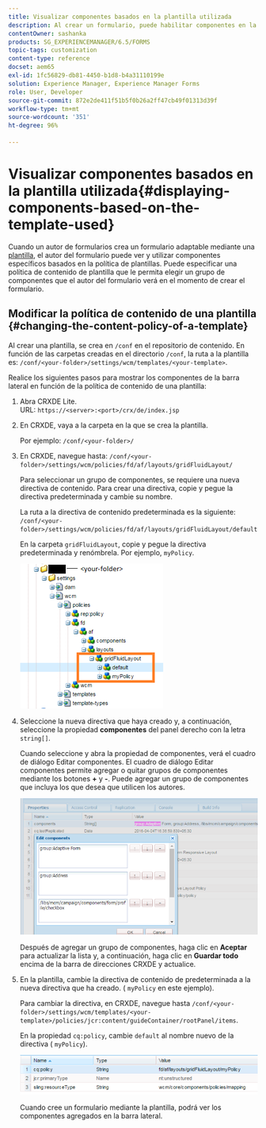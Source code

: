 ```yaml
---
title: Visualizar componentes basados en la plantilla utilizada
description: Al crear un formulario, puede habilitar componentes en la barra lateral en función de la plantilla seleccionada.
contentOwner: sashanka
products: SG_EXPERIENCEMANAGER/6.5/FORMS
topic-tags: customization
content-type: reference
docset: aem65
exl-id: 1fc56829-db81-4450-b1d8-b4a31110199e
solution: Experience Manager, Experience Manager Forms
role: User, Developer
source-git-commit: 872e2de411f51b5f0b26a2ff47cb49f01313d39f
workflow-type: tm+mt
source-wordcount: '351'
ht-degree: 96%

---
```


# Visualizar componentes basados en la plantilla utilizada{#displaying-components-based-on-the-template-used}

Cuando un autor de formularios crea un formulario adaptable mediante una [plantilla](../../forms/using/template-editor.md), el autor del formulario puede ver y utilizar componentes específicos basados en la política de plantillas. Puede especificar una política de contenido de plantilla que le permita elegir un grupo de componentes que el autor del formulario verá en el momento de crear el formulario.

## Modificar la política de contenido de una plantilla {#changing-the-content-policy-of-a-template}

Al crear una plantilla, se crea en `/conf` en el repositorio de contenido. En función de las carpetas creadas en el directorio `/conf`, la ruta a la plantilla es: `/conf/<your-folder>/settings/wcm/templates/<your-template>`.

Realice los siguientes pasos para mostrar los componentes de la barra lateral en función de la política de contenido de una plantilla:

1. Abra CRXDE Lite.\
   URL: `https://<server>:<port>/crx/de/index.jsp`
1. En CRXDE, vaya a la carpeta en la que se crea la plantilla.

   Por ejemplo: `/conf/<your-folder>/`

1. En CRXDE, navegue hasta: `/conf/<your-folder>/settings/wcm/policies/fd/af/layouts/gridFluidLayout/`

   Para seleccionar un grupo de componentes, se requiere una nueva directiva de contenido. Para crear una directiva, copie y pegue la directiva predeterminada y cambie su nombre.

   La ruta a la directiva de contenido predeterminada es la siguiente: `/conf/<your-folder>/settings/wcm/policies/fd/af/layouts/gridFluidLayout/default`

   En la carpeta `gridFluidLayout`, copie y pegue la directiva predeterminada y renómbrela. Por ejemplo, `myPolicy`.

   ![Copiar directivas predeterminadas](assets/crx-default1.png)

1. Seleccione la nueva directiva que haya creado y, a continuación, seleccione la propiedad **componentes** del panel derecho con la letra `string[]`.

   Cuando seleccione y abra la propiedad de componentes, verá el cuadro de diálogo Editar componentes. El cuadro de diálogo Editar componentes permite agregar o quitar grupos de componentes mediante los botones **+** y **-**. Puede agregar un grupo de componentes que incluya los que desea que utilicen los autores.

   ![Agregar o quitar componentes de la directiva](assets/add-components-list1.png)

   Después de agregar un grupo de componentes, haga clic en **Aceptar** para actualizar la lista y, a continuación, haga clic en **Guardar todo** encima de la barra de direcciones CRXDE y actualice.

1. En la plantilla, cambie la directiva de contenido de predeterminada a la nueva directiva que ha creado. ( `myPolicy` en este ejemplo).

   Para cambiar la directiva, en CRXDE, navegue hasta `/conf/<your-folder>/settings/wcm/templates/<your-template>/policies/jcr:content/guideContainer/rootPanel/items`.

   En la propiedad `cq:policy`, cambie `default` al nombre nuevo de la directiva ( `myPolicy`).

   ![directiva de contenido de plantilla actualizada](assets/updated-policy.png)

   Cuando cree un formulario mediante la plantilla, podrá ver los componentes agregados en la barra lateral.
